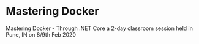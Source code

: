 # Mastering Docker
Mastering Docker - Through .NET Core a 2-day classroom session held in Pune, IN on 8/9th Feb 2020
